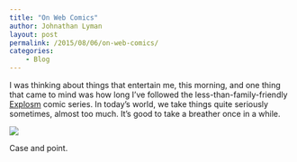 ```yaml
---
title: "On Web Comics"
author: Johnathan Lyman
layout: post
permalink: /2015/08/06/on-web-comics/
categories:
    - Blog
---
```


I was thinking about things that entertain me, this morning, and one thing that came to mind was how long I’ve followed the less-than-family-friendly [Explosm](http://explosm.net) comic series. In today’s world, we take things quite seriously sometimes, almost too much. It’s good to take a breather once in a while.

![](https://i1.wp.com/johnathanlyman.com/wp-content/uploads/2015/08/sign-my-butt.png?w=882)

Case and point.

